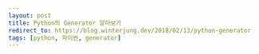 ```yaml
---
layout: post
title: Python의 Generator 알아보기
redirect_to: https://blog.winterjung.dev/2018/02/13/python-generator
tags: [python, 파이썬, generator]
---
```

